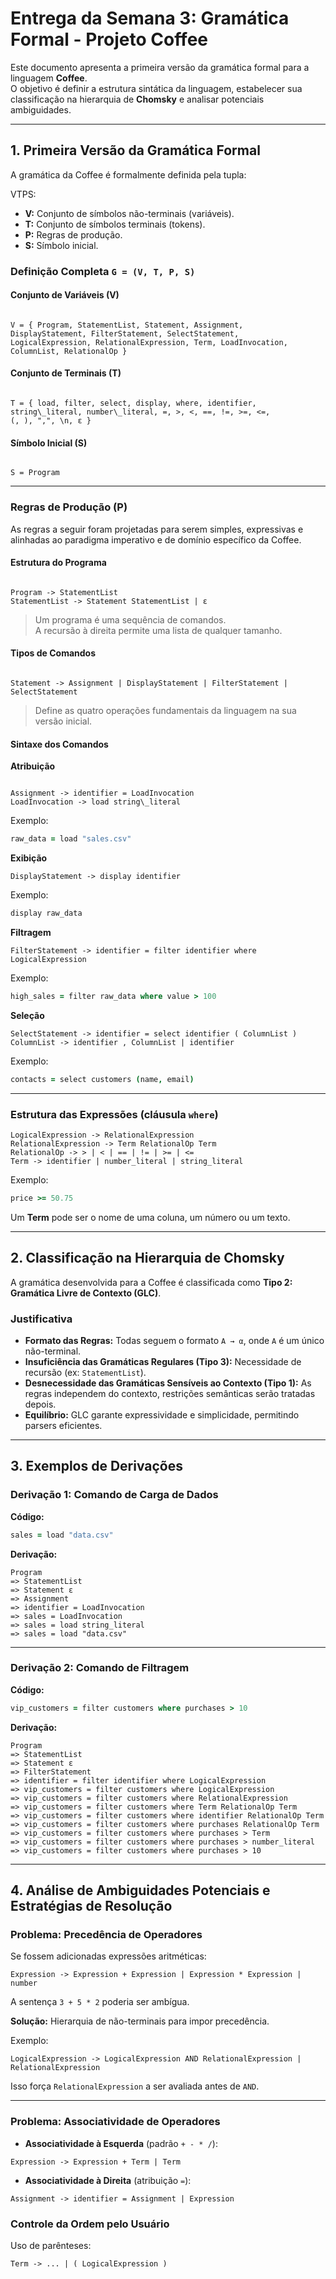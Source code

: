 # Entrega da Semana 3: Gramática Formal - Projeto Coffee

Este documento apresenta a primeira versão da gramática formal para a linguagem **Coffee**.  
O objetivo é definir a estrutura sintática da linguagem, estabelecer sua classificação na hierarquia de **Chomsky** e analisar potenciais ambiguidades.  

---

## 1. Primeira Versão da Gramática Formal  

A gramática da Coffee é formalmente definida pela tupla:  

VTPS:
- **V:** Conjunto de símbolos não-terminais (variáveis).  
- **T:** Conjunto de símbolos terminais (tokens).  
- **P:** Regras de produção.  
- **S:** Símbolo inicial.

### Definição Completa `G = (V, T, P, S)`  

#### Conjunto de Variáveis (V)  
```

V = { Program, StatementList, Statement, Assignment,
DisplayStatement, FilterStatement, SelectStatement,
LogicalExpression, RelationalExpression, Term, LoadInvocation,
ColumnList, RelationalOp }

```

#### Conjunto de Terminais (T)  
```

T = { load, filter, select, display, where, identifier,
string\_literal, number\_literal, =, >, <, ==, !=, >=, <=,
(, ), ",", \n, ε }

```

#### Símbolo Inicial (S)  
```

S = Program

```

---

### Regras de Produção (P)  

As regras a seguir foram projetadas para serem simples, expressivas e alinhadas ao paradigma imperativo e de domínio específico da Coffee.  

#### Estrutura do Programa  
```

Program -> StatementList
StatementList -> Statement StatementList | ε

```
> Um programa é uma sequência de comandos.  
> A recursão à direita permite uma lista de qualquer tamanho.  

#### Tipos de Comandos  
```

Statement -> Assignment | DisplayStatement | FilterStatement | SelectStatement

```
> Define as quatro operações fundamentais da linguagem na sua versão inicial.  

#### Sintaxe dos Comandos  

**Atribuição**
```

Assignment -> identifier = LoadInvocation
LoadInvocation -> load string\_literal

````
Exemplo:  
```coffee
raw_data = load "sales.csv"
````

**Exibição**

```
DisplayStatement -> display identifier
```

Exemplo:

```coffee
display raw_data
```

**Filtragem**

```
FilterStatement -> identifier = filter identifier where LogicalExpression
```

Exemplo:

```coffee
high_sales = filter raw_data where value > 100
```

**Seleção**

```
SelectStatement -> identifier = select identifier ( ColumnList )
ColumnList -> identifier , ColumnList | identifier
```

Exemplo:

```coffee
contacts = select customers (name, email)
```

---

### Estrutura das Expressões (cláusula `where`)

```
LogicalExpression -> RelationalExpression
RelationalExpression -> Term RelationalOp Term
RelationalOp -> > | < | == | != | >= | <=
Term -> identifier | number_literal | string_literal
```

Exemplo:

```coffee
price >= 50.75
```

Um **Term** pode ser o nome de uma coluna, um número ou um texto.

---

## 2. Classificação na Hierarquia de Chomsky

A gramática desenvolvida para a Coffee é classificada como **Tipo 2: Gramática Livre de Contexto (GLC)**.

### Justificativa

* **Formato das Regras:** Todas seguem o formato `A → α`, onde `A` é um único não-terminal.
* **Insuficiência das Gramáticas Regulares (Tipo 3):** Necessidade de recursão (ex: `StatementList`).
* **Desnecessidade das Gramáticas Sensíveis ao Contexto (Tipo 1):** As regras independem do contexto, restrições semânticas serão tratadas depois.
* **Equilíbrio:** GLC garante expressividade e simplicidade, permitindo parsers eficientes.

---

## 3. Exemplos de Derivações

### Derivação 1: Comando de Carga de Dados

**Código:**

```coffee
sales = load "data.csv"
```

**Derivação:**

```
Program
=> StatementList
=> Statement ε
=> Assignment
=> identifier = LoadInvocation
=> sales = LoadInvocation
=> sales = load string_literal
=> sales = load "data.csv"
```

---

### Derivação 2: Comando de Filtragem

**Código:**

```coffee
vip_customers = filter customers where purchases > 10
```

**Derivação:**

```
Program
=> StatementList
=> Statement ε
=> FilterStatement
=> identifier = filter identifier where LogicalExpression
=> vip_customers = filter customers where LogicalExpression
=> vip_customers = filter customers where RelationalExpression
=> vip_customers = filter customers where Term RelationalOp Term
=> vip_customers = filter customers where identifier RelationalOp Term
=> vip_customers = filter customers where purchases RelationalOp Term
=> vip_customers = filter customers where purchases > Term
=> vip_customers = filter customers where purchases > number_literal
=> vip_customers = filter customers where purchases > 10
```

---

## 4. Análise de Ambiguidades Potenciais e Estratégias de Resolução

### Problema: Precedência de Operadores

Se fossem adicionadas expressões aritméticas:

```
Expression -> Expression + Expression | Expression * Expression | number
```

A sentença `3 + 5 * 2` poderia ser ambígua.

**Solução:** Hierarquia de não-terminais para impor precedência.

Exemplo:

```
LogicalExpression -> LogicalExpression AND RelationalExpression | RelationalExpression
```

Isso força `RelationalExpression` a ser avaliada antes de `AND`.

---

### Problema: Associatividade de Operadores

* **Associatividade à Esquerda** (padrão `+ - * /`):

```
Expression -> Expression + Term | Term
```

* **Associatividade à Direita** (atribuição `=`):

```
Assignment -> identifier = Assignment | Expression
```

### Controle da Ordem pelo Usuário

Uso de parênteses:

```
Term -> ... | ( LogicalExpression )
```